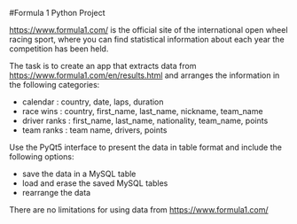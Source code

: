 #Formula 1 Python Project

https://www.formula1.com/ is the official site of the international open wheel racing sport, where
you can find statistical information about each year the competition has been held.

The task is to create an app that extracts data from https://www.formula1.com/en/results.html and
arranges the information in the following categories:
- calendar : country, date, laps, duration
- race wins : country, first_name, last_name, nickname, team_name
- driver ranks : first_name, last_name, nationality, team_name, points
- team ranks : team name, drivers, points

Use the PyQt5 interface to present the data in table format and include the following options:
- save the data in a MySQL table
- load and erase the saved MySQL tables
- rearrange the data

There are no limitations for using data from https://www.formula1.com/
